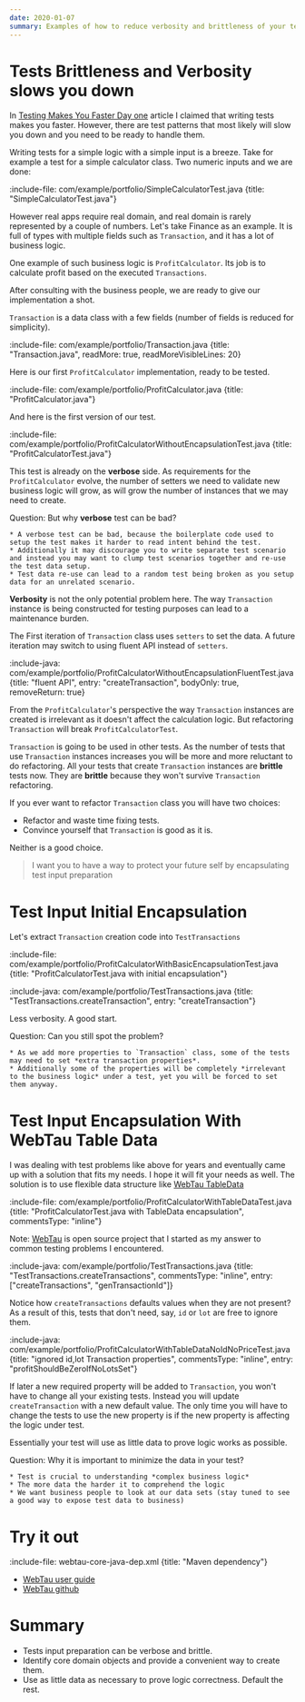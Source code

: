 ```yaml
---
date: 2020-01-07
summary: Examples of how to reduce verbosity and brittleness of your tests by encapsulating input preparation 
---
```


# Tests Brittleness and Verbosity slows you down

In [Testing Makes You Faster Day one](entry/testing-makes-you-faster-day-one) article I claimed that writing tests makes you faster.
However, there are test patterns that most likely will slow you down and you need to be ready to handle them. 

Writing tests for a simple logic with a simple input is a breeze. Take for example a test for a simple calculator class. 
Two numeric inputs and we are done: 

:include-file: com/example/portfolio/SimpleCalculatorTest.java {title: "SimpleCalculatorTest.java"}

However real apps require real domain, and real domain is rarely represented by a couple of numbers.
Let's take Finance as an example. It is full of types with multiple fields such as `Transaction`, and it has a lot of business logic.

One example of such business logic is `ProfitCalculator`. Its job is to calculate profit based on the executed `Transactions`.

After consulting with the business people, we are ready to give our implementation a shot.

`Transaction` is a data class with a few fields (number of fields is reduced for simplicity).

:include-file: com/example/portfolio/Transaction.java {title: "Transaction.java", readMore: true, readMoreVisibleLines: 20}

Here is our first `ProfitCalculator` implementation, ready to be tested.

:include-file: com/example/portfolio/ProfitCalculator.java {title: "ProfitCalculator.java"}

And here is the first version of our test.

:include-file: com/example/portfolio/ProfitCalculatorWithoutEncapsulationTest.java {title: "ProfitCalculatorTest.java"}

This test is already on the **verbose** side. As requirements for the `ProfitCalculator` evolve, the number of setters 
we need to validate new business logic will grow, as will grow the number of instances that we may need to create. 

Question: But why **verbose** test can be bad?  

```spoiler {title: "tap me to see why a verbose test can be a problem"}
* A verbose test can be bad, because the boilerplate code used to setup the test makes it harder to read intent behind the test.
* Additionally it may discourage you to write separate test scenario and instead you may want to clump test scenarios together and re-use the test data setup.
* Test data re-use can lead to a random test being broken as you setup data for an unrelated scenario.    
```

**Verbosity** is not the only potential problem here. The way `Transaction` instance is being constructed for testing 
purposes can lead to a maintenance burden. 

The First iteration of `Transaction` class uses `setters` to set the data. 
A future iteration may switch to using fluent API instead of `setters`.

:include-java: com/example/portfolio/ProfitCalculatorWithoutEncapsulationFluentTest.java {title: "fluent API", entry: "createTransaction", bodyOnly: true, removeReturn: true}

From the `ProfitCalculator`'s perspective the way `Transaction` instances are created is irrelevant as it doesn't affect the calculation logic.
But refactoring `Transaction` will break `ProfitCalculatorTest`. 

`Transaction` is going to be used in other tests. As the number of tests that use `Transaction` instances increases you will be more and more reluctant
to do refactoring. All your tests that create `Transaction` instances are **brittle** tests now. 
They are **brittle** because they won't survive `Transaction` refactoring. 

If you ever want to refactor `Transaction` class you will have two choices:
* Refactor and waste time fixing tests.
* Convince yourself that `Transaction` is good as it is. 

Neither is a good choice. 

> I want you to have a way to protect your future self by encapsulating test input preparation

# Test Input Initial Encapsulation

Let's extract `Transaction` creation code into `TestTransactions`

:include-file: com/example/portfolio/ProfitCalculatorWithBasicEncapsulationTest.java {title: "ProfitCalculatorTest.java with initial encapsulation"}

:include-java: com/example/portfolio/TestTransactions.java {title: "TestTransactions.createTransaction", entry: "createTransaction"}

Less verbosity. A good start.

Question: Can you still spot the problem?

```spoiler {title: "tap me to see remaining problems"}
* As we add more properties to `Transaction` class, some of the tests may need to set *extra transaction properties*. 
* Additionally some of the properties will be completely *irrelevant to the business logic* under a test, yet you will be forced to set them anyway.
```

# Test Input Encapsulation With WebTau Table Data   

I was dealing with test problems like above for years and eventually came up with a solution that fits my needs.
I hope it will fit your needs as well. The solution is to use flexible data structure like [WebTau TableData](https://testingisdocumenting.org/webtau/reference/table-data)

:include-file: com/example/portfolio/ProfitCalculatorWithTableDataTest.java {title: "ProfitCalculatorTest.java with TableData encapsulation", commentsType: "inline"}

Note: [WebTau](https://github.com/testingisdocumenting/webtau) is open source project that I started as my answer to common testing problems I encountered. 

:include-java: com/example/portfolio/TestTransactions.java {title: "TestTransactions.createTransactions", commentsType: "inline", entry: ["createTransactions", "genTransactionId"]}

Notice how `createTransactions` defaults values when they are not present?
As a result of this, tests that don't need, say, `id` or `lot` are free to ignore them.

:include-java: com/example/portfolio/ProfitCalculatorWithTableDataNoIdNoPriceTest.java {title: "ignored id,lot Transaction properties", commentsType: "inline", entry: "profitShouldBeZeroIfNoLotsSet"}

If later a new required property will be added to `Transaction`, you won't have to change all your existing tests. 
Instead you will update `createTransaction` with a new default value. 
The only time you will have to change the tests to use the new property is if the new property is affecting the logic under test.

Essentially your test will use as little data to prove logic works as possible.  

Question: Why it is important to minimize the data in your test?

```spoiler {title: "tap me to see why minimizing data is important"}
* Test is crucial to understanding *complex business logic*
* The more data the harder it to comprehend the logic
* We want business people to look at our data sets (stay tuned to see a good way to expose test data to business)  
```

# Try it out

:include-file: webtau-core-java-dep.xml {title: "Maven dependency"}

* [WebTau user guide](https://testingisdocumenting.org/webtau)
* [WebTau github](https://github.com/testingisdocumenting/webtau)

# Summary

* Tests input preparation can be verbose and brittle.
* Identify core domain objects and provide a convenient way to create them.
* Use as little data as necessary to prove logic correctness. Default the rest. 